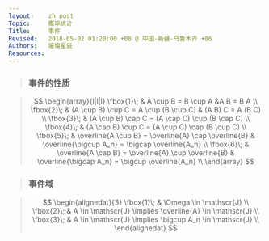 ```yaml
---
layout:    zh_post
Topic:     概率统计
Title:     事件
Revised:   2018-05-02 01:20:00 +08 @ 中国-新疆-乌鲁木齐 +06
Authors:   璀璨星辰
Resources:
---
```


> ### 事件的性质

> $$
> \begin{array}{l|l|l}
> \fbox{1}\; & A \cup B = B \cup A &A B = B A \\
> \fbox{2}\; & (A \cup B) \cup C = A \cup (B \cup C) & (A B) C = A (B C) \\
> \fbox{3}\; & (A \cup B) \cap C = (A \cap C) \cup (B \cap C) \\
> \fbox{4}\; & (A \cap B) \cup C = (A \cup C) \cap (B \cup C) \\
> \fbox{5}\; & \overline{A \cup B} = \overline{A} \cap \overline{B} & \overline{\bigcup A_n} = \bigcap \overline{A_n} \\
> \fbox{6}\; & \overline{A \cap B} = \overline{A} \cup \overline{B} & \overline{\bigcap A_n} = \bigcup \overline{A_n} \\
> \end{array}
> $$
>

> ### 事件域

> $$
> \begin{alignedat}{3}
> \fbox{1}\; & \Omega \in \mathscr{J} \\
> \fbox{2}\; & A \in \mathscr{J} \implies \overline{A} \in \mathscr{J} \\
> \fbox{3}\; & A \in \mathscr{J} \implies \bigcup A_n \in \mathscr{J} \\
> \end{alignedat}
> $$
>